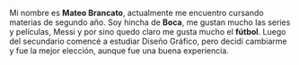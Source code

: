 Mi nombre es **Mateo Brancato**, actualmente me encuentro cursando materias de segundo año. Soy hincha de **Boca**, me gustan mucho las series y películas, Messi y por sino quedo claro me gusta mucho el **fútbol**. Luego del secundario comencé a estudiar Diseño Gráfico, pero decidí cambiarme y fue la mejor elección, aunque fue una buena experiencia.
